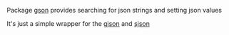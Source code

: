 Package [gson](https://github.com/apieasy/gson) provides searching for json strings and setting json values

It's just a simple wrapper for the [gjson](https://github.com/tidwall/gjson) and [sjson](https://github.com/tidwall/sjson)
